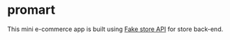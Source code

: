 # promart

This mini e-commerce app is built using [Fake store API](https://fakestoreapi.com) for store back-end.

